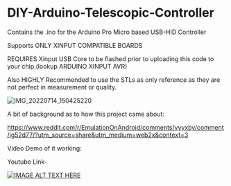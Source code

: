 # DIY-Arduino-Telescopic-Controller

Contains the .ino for the Arduino Pro Micro based USB-HID Controller

Supports ONLY XINPUT COMPATIBLE BOARDS 

REQUIRES Xinput USB Core to be flashed prior to uploading this code to your chip.(lookup ARDUINO XINPUT AVR)

Also HIGHLY Recommended to use the STLs as only reference as they are not perfect in measurement or quality.

![IMG_20220714_150425220](https://user-images.githubusercontent.com/67254539/179066430-7ffdf5e1-bbb9-4d43-aa91-8c6ac143d0d6.jpg)

A bit of background as to how this project came about:

https://www.reddit.com/r/EmulationOnAndroid/comments/vyyxby/comment/ig52d77/?utm_source=share&utm_medium=web2x&context=3



Video Demo of it working:

Youtube Link-

[![IMAGE ALT TEXT HERE](https://img.youtube.com/vi/Ptl8uwvrhlk/0.jpg)](https://www.youtube.com/watch?v=Ptl8uwvrhlk)
